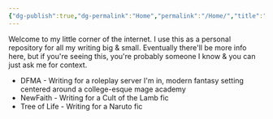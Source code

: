 ```yaml
---
{"dg-publish":true,"dg-permalink":"Home","permalink":"/Home/","title":"Home","pinned":"true","tags":["gardenEntry"]}
---
```


Welcome to my little corner of the internet. I use this as a personal repository for all my writing big & small. Eventually there'll be more info here, but if you're seeing this, you're probably someone I know & you can just ask me for context.

- DFMA - Writing for a roleplay server I'm in, modern fantasy setting centered around a college-esque mage academy
- NewFaith - Writing for a Cult of the Lamb fic
- Tree of Life - Writing for a Naruto fic